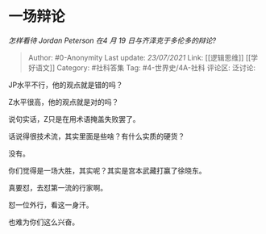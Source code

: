 # 一场辩论
*怎样看待 Jordan Peterson 在4 月 19 日与齐泽克于多伦多的辩论?*

> Author: #0-Anonymity
> Last update: *23/07/2021*
> Link: [[逻辑思维]] [[学好语文]]
> Category: #社科答集
> Tag: #4-世界史/4A-社科
> 评论区:
> 泛讨论:

JP水平不行，他的观点就是错的吗？

Z水平很高，他的观点就是对的吗？

说句实话，Z只是在用术语掩盖失败罢了。

话说得很技术流，其实里面是些啥？有什么实质的硬货？

没有。

你们觉得是一场大胜，其实呢？其实是宫本武藏打赢了徐晓东。

真要怼，去怼第一流的行家啊。

怼一位外行，看这一身汗。

也难为你们这么兴奋。
